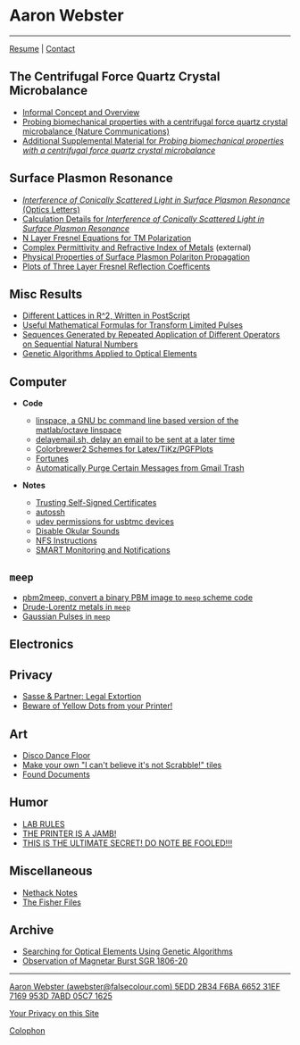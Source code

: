 # Aaron Webster

* * * * *

[Resume](webster-resume.pdf) | [Contact](contact/index.html)

## The Centrifugal Force Quartz Crystal Microbalance

* [Informal Concept and Overview](qcm/index.html#overview)
* [Probing biomechanical properties with a centrifugal force quartz crystal
  microbalance (Nature
  Communications)](http://www.nature.com/ncomms/2014/141021/ncomms6284/full/ncomms6284.html)
* [Additional Supplemental Material for *Probing biomechanical properties with
  a centrifugal force quartz crystal
  microbalance*](qcm/index.html#additional-supplemental-material)

## Surface Plasmon Resonance

* [*Interference of Conically Scattered Light in Surface Plasmon Resonance*
  (Optics Letters)](sprwiggles_calcdetails/Optics_Letters_Webster.pdf)
* [Calculation Details for *Interference of Conically Scattered Light in Surface
  Plasmon Resonance*](sprwiggles_calcdetails/calcdetails.html)
* [N Layer Fresnel Equations for TM
  Polarization](nlayerfresnel/nlayerfresnel.html)
* [Complex Permittivity and Refractive Index of
  Metals](http://refractiveindex.info/) (external)
* [Physical Properties of Surface Plasmon Polariton
  Propagation](sptable/sptable.html)
* [Plots of Three Layer Fresnel Reflection
  Coefficents](threelayerfresnel/threelayerfresnel.pdf)

## Misc Results

* [Different Lattices in R^2, Written in PostScript](aperiodicity/index.html)
* [Useful Mathematical Formulas for Transform Limited Pulses](pulses/pulses.pdf)
* [Sequences Generated by Repeated Application of Different Operators on
  Sequential Natural Numbers](coperator/coperator.pdf)
* [Genetic Algorithms Applied to Optical Elements](wgs/wgs.html)

## Computer

* **Code**
  * [linspace, a GNU bc command line based version of the matlab/octave
    linspace](computer/linspace/index.html)
  * [delayemail.sh, delay an email to be sent at a later
    time](computer/delayemail/index.html)
  * [Colorbrewer2 Schemes for
    Latex/TiKz/PGFPlots](computer/pgfcolors/index.html)
  * [Fortunes](computer/fortunes/index.html)
  * [Automatically Purge Certain Messages from Gmail
    Trash](computer/emptygmailtrash/index.html)

* **Notes**
  * [Trusting Self-Signed Certificates](computer/trustcert/index.html)
  * [autossh](computer/autossh/index.html)
  * [udev permissions for usbtmc devices](computer/udev-usbtmc/index.html)
  * [Disable Okular Sounds](computer/okularsounds/index.html)
  * [NFS Instructions](computer/nfs-sshfs/index.html)
  * [SMART Monitoring and Notifications](computer/SMARTnotifications/index.html)

## `meep`

* [pbm2meep, convert a binary PBM image to `meep` scheme
  code](pbm2meep/pbm2meep.html)
* [Drude-Lorentz metals in `meep`](meep_metals/meep-metals.pdf)
* [Gaussian Pulses in `meep`](meep_gausspulse/meep_gausspulse.pdf)

## Electronics

## Privacy

* [Sasse & Partner: Legal Extortion](sasse/sasse.html)
* [Beware of Yellow Dots from your Printer!](dots/dots.html)

## Art

* [Disco Dance Floor](ddf/ddf.html)
* [Make your own "I can't believe it's not Scrabble!" tiles](icbins/icbins.html)
* [Found Documents](found/found.html)

## Humor

* [LAB RULES](labrules/labrules.html)
* [THE PRINTER IS A JAMB!](jamb/jamb.html)
* [THIS IS THE ULTIMATE SECRET! DO NOTE BE FOOLED!!!](learning_triangle/index.html)

## Miscellaneous

* [Nethack Notes](nethack/nethack.html)
* [The Fisher Files](fisher_files/index.html)

## Archive

* [Searching for Optical Elements Using Genetic Algorithms](wgs/wgs.html)
* [Observation of Magnetar Burst SGR 1806-20](SGR1806-20/SGR1806-20.html)

* * * * *

[Aaron Webster (awebster@falsecolour.com) 5EDD 2B34 F6BA 6652 31EF 7169
953D 7ABD 05C7 1625](webster_pubkey.txt)

[Your Privacy on this Site](privacy/privacy.html)

[Colophon](colophon/index.html)
